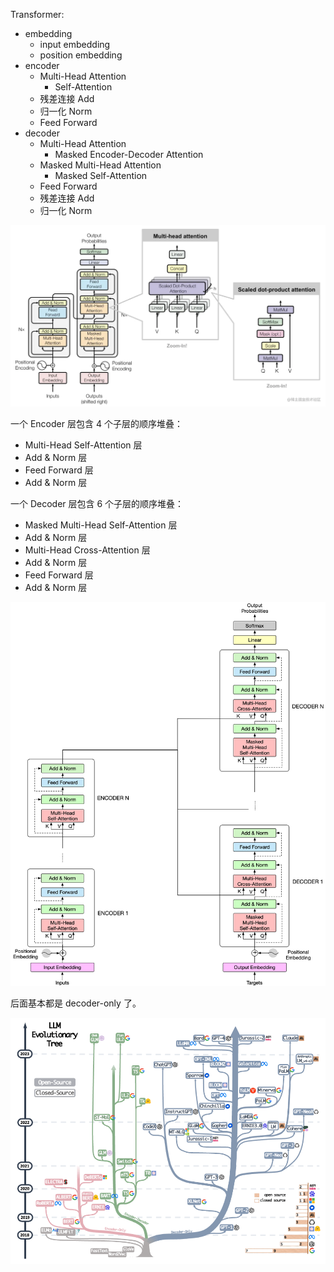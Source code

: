 Transformer:
- embedding
  - input embedding
  - position embedding
- encoder
  - Multi-Head Attention
    - Self-Attention
  - 残差连接 Add
  - 归一化 Norm
  - Feed Forward
- decoder
  - Multi-Head Attention
    - Masked Encoder-Decoder Attention
  - Masked Multi-Head Attention
    - Masked Self-Attention
  - Feed Forward
  - 残差连接 Add
  - 归一化 Norm



![Alt text](../../../pic/AI/OpenAI/transformer3.png)


一个 Encoder 层包含 4 个子层的顺序堆叠：

- Multi-Head Self-Attention 层
- Add & Norm 层
- Feed Forward 层
- Add & Norm 层

一个 Decoder 层包含 6 个子层的顺序堆叠：

- Masked Multi-Head Self-Attention 层
- Add & Norm 层
- Multi-Head Cross-Attention 层
- Add & Norm 层
- Feed Forward 层
- Add & Norm 层


![Alt text](../../../pic/AI/OpenAI/s4.png)

后面基本都是 decoder-only 了。

![Alt text](../../../pic/AI/OpenAI/transformer30.png)
